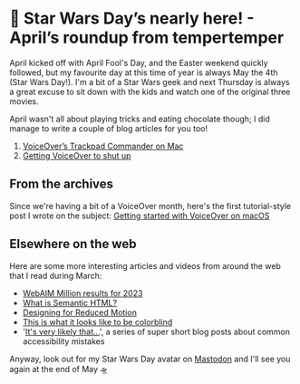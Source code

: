 # 👾 Star Wars Day’s nearly here! - April’s roundup from tempertemper

April kicked off with April Fool's Day, and the Easter weekend quickly followed, but my favourite day at this time of year is always May the 4th (Star Wars Day!). I'm a bit of a Star Wars geek and next Thursday is always a great excuse to sit down with the kids and watch one of the original three movies.

April wasn't all about playing tricks and eating chocolate though; I did manage to write a couple of blog articles for you too!

1. [VoiceOver’s Trackpad Commander on Mac](https://www.tempertemper.net/blog/voiceovers-trackpad-commander-on-mac)
2. [Getting VoiceOver to shut up](https://www.tempertemper.net/blog/getting-voiceover-to-shut-up)


## From the archives

Since we're having a bit of a VoiceOver month, here's the first tutorial-style post I wrote on the subject: [Getting started with VoiceOver on macOS](https://www.tempertemper.net/blog/getting-started-with-voiceover-on-macos)


## Elsewhere on the web

Here are some more interesting articles and videos from around the web that I read during March:

- [WebAIM Million results for 2023](https://webaim.org/projects/million/)
- [What is Semantic HTML?](https://www.a11yproject.com/posts/what-is-semantic-html/)
- [Designing for Reduced Motion](https://craftcms.com/blog/designing-for-reduced-motion)
- [This is what it looks like to be colorblind](https://www.theverge.com/23650428/colorblindness-design-ui-accessibility-wordle)
- '[It's very likely that…](https://www.matuzo.at/blog/its-very-likely-1/)', a series of super short blog posts about common accessibility mistakes

Anyway, look out for my Star Wars Day avatar on [Mastodon](https://mastodon.social/@tempertemper) and I'll see you again at the end of May 🛸
